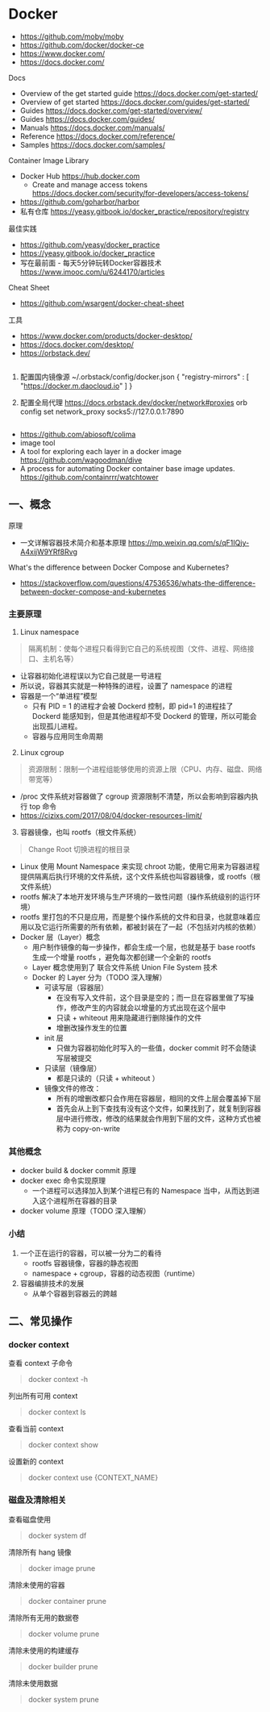 # Docker
- https://github.com/moby/moby
- https://github.com/docker/docker-ce
- https://www.docker.com/
- https://docs.docker.com/

Docs
- Overview of the get started guide https://docs.docker.com/get-started/
- Overview of get started https://docs.docker.com/guides/get-started/
- Guides https://docs.docker.com/get-started/overview/
- Guides https://docs.docker.com/guides/
- Manuals https://docs.docker.com/manuals/
- Reference https://docs.docker.com/reference/
- Samples https://docs.docker.com/samples/

Container Image Library
- Docker Hub https://hub.docker.com
  - Create and manage access tokens https://docs.docker.com/security/for-developers/access-tokens/
- https://github.com/goharbor/harbor
- 私有仓库 https://yeasy.gitbook.io/docker_practice/repository/registry

最佳实践
- https://github.com/yeasy/docker_practice
- https://yeasy.gitbook.io/docker_practice
- 写在最前面 - 每天5分钟玩转Docker容器技术 https://www.imooc.com/u/6244170/articles

Cheat Sheet
- https://github.com/wsargent/docker-cheat-sheet

工具
- https://www.docker.com/products/docker-desktop/
- https://docs.docker.com/desktop/
- https://orbstack.dev/
    ```
1. 配置国内镜像源 ~/.orbstack/config/docker.json
{
  "registry-mirrors" : [
    "https://docker.m.daocloud.io"
  ]
}

2. 配置全局代理 https://docs.orbstack.dev/docker/network#proxies
orb config set network_proxy socks5://127.0.0.1:7890
    ```
- https://github.com/abiosoft/colima
- image tool
 - A tool for exploring each layer in a docker image https://github.com/wagoodman/dive
 - A process for automating Docker container base image updates. https://github.com/containrrr/watchtower

## 一、概念
原理
- 一文详解容器技术简介和基本原理 https://mp.weixin.qq.com/s/qF1IQjy-A4xijW9YRf8Rvg

What's the difference between Docker Compose and Kubernetes?
- https://stackoverflow.com/questions/47536536/whats-the-difference-between-docker-compose-and-kubernetes

### 主要原理
1. Linux namespace
> 隔离机制：使每个进程只看得到它自己的系统视图（文件、进程、网络接口、主机名等）
- 让容器初始化进程误以为它自己就是一号进程
- 所以说，容器其实就是一种特殊的进程，设置了 namespace 的进程
- 容器是一个“单进程”模型
    - 只有 PID = 1 的进程才会被 Dockerd 控制，即 pid=1 的进程挂了 Dockerd 能感知到，但是其他进程却不受 Dockerd 的管理，所以可能会出现孤儿进程。
    - 容器与应用同生命周期

2. Linux cgroup
> 资源限制：限制一个进程组能够使用的资源上限（CPU、内存、磁盘、网络带宽等）
- /proc 文件系统对容器做了 cgroup 资源限制不清楚，所以会影响到容器内执行 top 命令
- https://cizixs.com/2017/08/04/docker-resources-limit/

3. 容器镜像，也叫 rootfs（根文件系统）
> Change Root 切换进程的根目录

- Linux 使用 Mount Namespace 来实现 chroot 功能，使用它用来为容器进程提供隔离后执行环境的文件系统，这个文件系统也叫容器镜像，或 rootfs（根文件系统）
- rootfs 解决了本地开发环境与生产环境的一致性问题（操作系统级别的运行环境）
- rootfs 里打包的不只是应用，而是整个操作系统的文件和目录，也就意味着应用以及它运行所需要的所有依赖，都被封装在了一起（不包括对内核的依赖）
- Docker 层（Layer）概念
    - 用户制作镜像的每一步操作，都会生成一个层，也就是基于 base rootfs 生成一个增量 rootfs ，避免每次都创建一个全新的 rootfs
    - Layer 概念使用到了 联合文件系统 Union File System 技术
    - Docker 的 Layer 分为（TODO 深入理解）
        - 可读写层（容器层）
            - 在没有写入文件前，这个目录是空的；而一旦在容器里做了写操作，修改产生的内容就会以增量的方式出现在这个层中
            - 只读 + whiteout 用来隐藏进行删除操作的文件
            - 增删改操作发生的位置
        - init 层
            - 只做为容器初始化时写入的一些值，docker commit 时不会随读写层被提交
        - 只读层（镜像层）
            - 都是只读的（只读 + whiteout  ）
        - 镜像文件的修改：
            - 所有的增删改都只会作用在容器层，相同的文件上层会覆盖掉下层
            - 首先会从上到下查找有没有这个文件，如果找到了，就复制到容器层中进行修改，修改的结果就会作用到下层的文件，这种方式也被称为 copy-on-write

### 其他概念

- docker build & docker commit 原理
- docker exec 命令实现原理
    - 一个进程可以选择加入到某个进程已有的 Namespace 当中，从而达到进入这个进程所在容器的目录
- docker volume 原理（TODO 深入理解）

### 小结

1. 一个正在运行的容器，可以被一分为二的看待
    - rootfs 容器镜像，容器的静态视图
    - namespace + cgroup，容器的动态视图（runtime）
2. 容器编排技术的发展
    - 从单个容器到容器云的跨越


## 二、常见操作
### docker context
查看 context 子命令
> docker context -h

列出所有可用 context
> docker context ls

查看当前 context
> docker context show

设置新的 context
> docker context use {CONTEXT_NAME}


### 磁盘及清除相关
查看磁盘使用
> docker system df

清除所有 hang <none> 镜像
> docker image prune

清除未使用的容器
> docker container prune

清除所有无用的数据卷
> docker volume prune

清除未使用的构建缓存
> docker builder prune

清除未使用数据
> docker system prune
